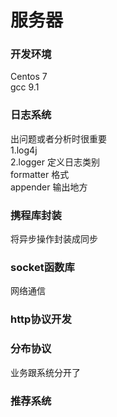 # 服务器

### 开发环境
Centos 7        
gcc 9.1       
### 日志系统
出问题或者分析时很重要           
1.log4j       
2.logger 定义日志类别       
              formatter 格式      
  appender 输出地方       

### 携程库封装
将异步操作封装成同步

### socket函数库
网络通信

### http协议开发


### 分布协议
业务跟系统分开了

### 推荐系统

